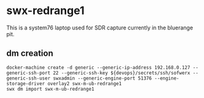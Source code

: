 # swx-redrange1

This is a system76 laptop used for SDR capture currently in the bluerange pit.

## dm creation

    docker-machine create -d generic --generic-ip-address 192.168.0.127 --generic-ssh-port 22 --generic-ssh-key ${devops}/secrets/ssh/sofwerx --generic-ssh-user swxadmin --generic-engine-port 51376 --engine-storage-driver overlay2 swx-m-ub-redrange1
    swx dm import swx-m-ub-redrange1


